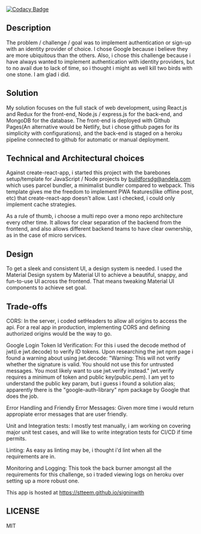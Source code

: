 [![Codacy Badge](https://img.shields.io/badge/Code%20Quality-D-red)](https://img.shields.io/badge/Code%20Quality-D-red)


## Description

The problem / challenge / goal was to implement authentication or sign-up with an identity provider of choice. I chose Google because i believe they are more ubiquitous than the others. Also, i chose this challenge because i have always wanted to implement authentication with identity providers, but to no avail due to lack of time, so i thought i might as well kill two birds with one stone. I am glad i did.


## Solution

My solution focuses on the full stack of web development, using React.js and Redux for the front-end, Node.js / express.js for the back-end, and MongoDB for the database. The front-end is deployed with Github Pages(An alternative would be Netlify, but i chose github pages for its simplicity with configurations), and the back-end is staged on a heroku pipeline connected to github for automatic or manual deployment.


## Technical and Architectural choices

Against create-react-app, i started this project with the barebones setup/template for JavaScript / Node projects by buildforsdg@andela.com which uses parcel bundler, a minimalist bundler compared to webpack. This template gives me the freedom to implement PWA features(like offline post, etc) that create-react-app doesn't allow. Last i checked, i could only implement cache strategies.

As a rule of thumb, i choose a multi repo over a mono repo architecture every other time. It allows for clear separation of the backend from the frontend, and also allows different backend teams to have clear ownership, as in the case of micro services.


## Design

To get a sleek and consistent UI, a design system is needed. I used the Material Design system by Material UI to achieve a beautiful, snappy, and fun-to-use UI across the frontend. That means tweaking Material UI components to achieve set goal. 

## Trade-offs

CORS: In the server, i coded setHeaders to allow all origins to access the api. For a real app in production, implementing CORS and defining authorized origins would be the way to go.

Google Login Token Id Verification: For this i used the decode method of jwt(i.e jwt.decode) to verify ID tokens. Upon researching the jwt npm page i found a warning about using jwt.decode: "Warning: This will not verify whether the signature is valid. You should not use this for untrusted messages. You most likely want to use jwt.verify instead." jwt.verify requires a minimum of token and public key(public.pem). I am yet to understand the public key param, but i guess i found a solution alas; apparently there is the "google-auth-library" npm package by Google that does the job.

Error Handling and Friendly Error Messages: Given more time i would return appropiate error messages that are user friendly.

Unit and Integration tests: I mostly test manually, i am working on covering major unit test cases, and will like to write integration tests for CI/CD if time permits.

Linting: As easy as linting may be, i thought i'd lint when all the requirements are in.

Monitoring and Logging: This took the back burner amongst all the requirements for this challenge, so i traded viewing logs on heroku over setting up a more robust one. 

This app is hosted at https://stteem.github.io/signinwith


## LICENSE
MIT

